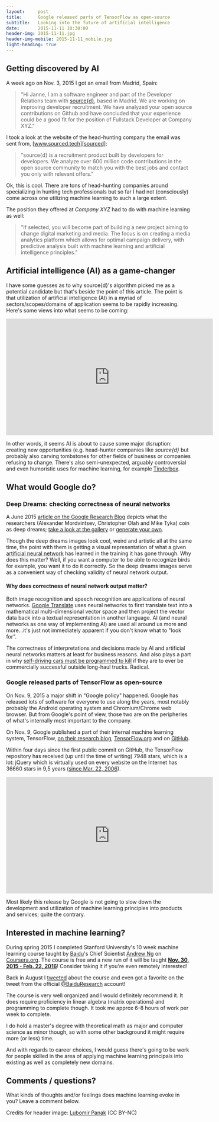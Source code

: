 ```yaml
---
layout:     post
title:      Google released parts of TensorFlow as open-source
subtitle:   Looking into the future of artificial intelligence
date:       2015-11-11 10:30:00
header-img: 2015-11-11.jpg
header-img-mobile: 2015-11-11_mobile.jpg
light-heading: true
---
```


## Getting discovered by AI

A week ago on Nov. 3, 2015 I got an email from Madrid, Spain:

> "Hi Janne, I am a software engineer and part of the Developer Relations team with [source{d}][sourced], based in Madrid. We are working on improving developer recruitment. We have analyzed your open source contributions on Github and have concluded that your experience could be a good fit for the position of Fullstack Developer at Company XYZ."

I took a look at the website of the head-hunting company the email was sent from, [www.sourced.tech][sourced]:

> "source{d} is a recruitment product built by developers for developers. We analyze over 600 million code contributions in the open source community to match you with the best jobs and contact you only with relevant offers."

Ok, this is cool. There are tons of head-hunting companies around specializing in hunting tech professionals but so far I had not (consciously) come across one utilizing machine learning to such a large extent.

The position they offered at *Company XYZ* had to do with machine learning as well:

> "If selected, you will become part of building a new project aiming to change digital marketing and media. The focus is on creating a media analytics platform which allows for optimal campaign delivery, with predictive analysis built with machine learning and artificial intelligence principles."

## Artificial intelligence (AI) as a game-changer

I have some guesses as to why source{d}'s algorithm picked me as a potential candidate but that's beside the point of this article. The point is that utilization of artificial intelligence (AI) in a myriad of sectors/scopes/domains of application seems to be rapidly increasing. Here's some views into what seems to be coming:

<iframe width="560" height="315" src="https://www.youtube.com/embed/7Pq-S557XQU" frameborder="0" allowfullscreen></iframe>

In other words, it seems AI is about to cause some major disruption: creating new opportunities (e.g. head-hunter companies like *source{d}* but probably also carving tombstones for other fields of business or companies refusing to change. There's also semi-unexpected, arguably controversial and even humoristic uses for machine learning, for example [Tinderbox](https://github.com/crockpotveggies/tinderbox).

## What would Google do?

### Deep Dreams: checking correctness of neural networks

 A June 2015 [article on the Google Research Blog](http://googleresearch.blogspot.com/2015/06/inceptionism-going-deeper-into-neural.html) depicts what the researchers (Alexander Mordvintsev, Christopher Olah and Mike Tyka) coin as deep dreams; [take a look at the gallery](https://photos.google.com/share/AF1QipPX0SCl7OzWilt9LnuQliattX4OUCj_8EP65_cTVnBmS1jnYgsGQAieQUc1VQWdgQ?key=aVBxWjhwSzg2RjJWLWRuVFBBZEN1d205bUdEMnhB) or [generate your own](http://deepdreamgenerator.com/).

Though the deep dreams images look cool, weird and artistic all at the same time, the point with them is getting a visual representation of what a given [artificial neural network](https://en.wikipedia.org/wiki/Artificial_neural_network) has learned in the training it has gone through. Why does this matter? Well, if you want a computer to be able to recognize birds for example, you want it to do it correctly. So the deep dreams images serve as a convenient way of checking validity of neural network output.

#### Why does correctness of neural network output matter?

Both image recognition and speech recognition are applications of neural networks. [Google Translate](https://translate.google.com) uses neural networks to first translate text into a mathematical multi-dimensional vector space and then project the vector data back into a textual representation in another language. AI (and neural networks as one way of implementing AI) are used all around us more and more...it's just not immediately apparent if you don't know what to "look for".

The correctness of interpretations and decisions made by AI and artificial neural networks matters at least for business reasons. And also plays a part in why [self-driving cars must be programmed to kill](http://www.technologyreview.com/view/542626/why-self-driving-cars-must-be-programmed-to-kill/) if they are to ever be commercially successful outside long-haul trucks. Radical.

### Google released parts of TensorFlow as open-source

On Nov. 9, 2015 a major shift in "Google policy" happened. Google has released lots of software for everyone to use along the years, most notably probably the Android operating system and Chromium/Chrome web browser. But from Google's point of view, those two are on the peripheries of what's internally most important to the company.

On Nov. 9, Google published a part of their internal machine learning system, TensorFlow, [on their research blog](http://googleresearch.blogspot.com/2015/11/tensorflow-googles-latest-machine_9.html), [TensorFlow.org](http://www.tensorflow.org) and on [GitHub](https://github.com/tensorflow/tensorflow).

Within four days since the first public commit on GitHub, the TensorFlow repository has received (up until the time of writing) 7948 stars, which is a lot: jQuery which is virtually used on every website on the Internet has 36660 stars in 9,5 years ([since Mar. 22, 2006](https://github.com/jquery/jquery/commit/8a4a1edf047f2c272f663866eb7b5fcd644d65b3)).

<iframe width="560" height="315" src="https://www.youtube.com/embed/oZikw5k_2FM" frameborder="0" allowfullscreen></iframe>

Most likely this release by Google is not going to slow down the development and utilization of machine learning principles into products and services; quite the contrary.

## Interested in machine learning?

During spring 2015 I completed Stanford University's 10 week machine learning course taught by [Baidu](https://en.wikipedia.org/wiki/Baidu)'s Chief Scientist [Andrew Ng](https://twitter.com/andrewyng) on [Coursera.org](https://www.coursera.org/learn/machine-learning). The course is free and a new run of it will be taught **[Nov. 30, 2015 - Feb. 22, 2016](https://www.coursera.org/learn/machine-learning)**! Consider taking it if you're even remotely interested!

Back in August I [tweeted](https://twitter.com/jannecederberg/status/630191860577923072) about the course and even got a favorite on the tweet from the official [@BaiduResearch](https://twitter.com/baiduresearch) account!

The course is very well organized and I would definitely recommend it. It does require proficiency in linear algebra (matrix operations) and programming to complete though. It took me approx 6-8 hours of work per week to complete.

I do hold a master's degree with theoretical math as major and computer science as minor though, so with some other background it might require more (or less) time.

And with regards to career choices, I would guess there's going to be work for people skilled in the area of applying machine learning principals into existing as well as completely new domains.

## Comments / questions?

What kinds of thoughts and/or feelings does machine learning evoke in you? Leave a comment below.

Credits for header image: [Lubomir Panak](https://www.flickr.com/photos/drakh/19198374889/in/photolist-vfuFZB-vt1mdu-vfuGQV-vfbwAx-vwWYpZ-uzWoXh-uNKso8-vK2jUU-vHiH3L-vt1k3U-vKBwxi-vKBw4H-uA74Sx-uA74Jr-uzWoPb-vuDnw9-uA74tr-vFryWg-vVztsj-7KVinu-yHebWX-uzhGyA-vvgoBx-vdtts7-uzu9qy-uwNEAe-xeL5Mo-vqfxku-uA7474-vxj1pe-vfuG8T-vufgEb-vBzoxi-vRyANu-vccvpa-vP5TG6-uwNFpP-vu135n-uFhUqz-vPS3N7-uVah1w-vzyuXo-vHg1Tg-vyaask-wbpHjc-xa6NfH-vxukzi-uwD1u3-vtDCKF-xh1Dvt) (CC BY-NC)

[sourced]: http://sourced.tech